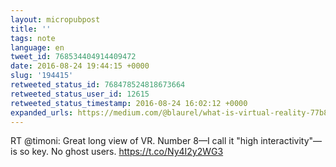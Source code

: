 ```yaml
---
layout: micropubpost
title: ''
tags: note
language: en
tweet_id: 768534404914409472
date: 2016-08-24 19:44:15 +0000
slug: '194415'
retweeted_status_id: 768478524818673664
retweeted_status_user_id: 12615
retweeted_status_timestamp: 2016-08-24 16:02:12 +0000
expanded_urls: https://medium.com/@blaurel/what-is-virtual-reality-77b876d829ba#.rlmrf8d33,https://medium.com/@blaurel/what-is-virtual-reality-77b876d829ba#.rlmrf8d33
---
```

RT @timoni: Great long view of VR. Number 8—I call it "high interactivity"—is so key. No ghost users. https://t.co/Ny4I2y2WG3
